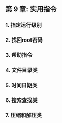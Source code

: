 ## 第 9 章: 实用指令

### 1. 指定运行级别

### 2. 找回root密码

### 3. 帮助指令

### 4. 文件目录类

### 5. 时间日期类

### 6. 搜索查找类

### 7. 压缩和解压类
